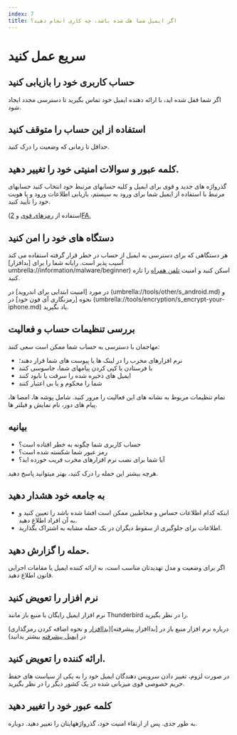 ```yaml
---
index: 7
title: اگر ایمیل شما هک شده باشد، چه کاری انجام دهید؟
---
```

# سریع عمل کنید

## حساب کاربری خود را بازیابی کنید

اگر شما قفل شده اید، با ارائه دهنده ایمیل خود تماس بگیرید تا دسترسی مجدد ایجاد شود.

##  استفاده از این حساب را متوقف کنید

حداقل تا زمانی که وضعیت را درک کنید.

## کلمه عبور و سوالات امنیتی خود را تغییر دهید.

گذرواژه های جدید و قوی برای ایمیل و کلیه حسابهای مرتبط خود انتخاب کنید حسابهای مرتبط با استفاده از ایمیل شما برای ورود به سیستم، بازیابی اطلاعات ورود و یا هویت خود را تأیید کنید.

(استفاده از [رمزهای قوی](umbrella://information/passwords/beginner) و [2FA.]((umbrella://information/passwords/advanced))

## دستگاه های خود را امن کنید

هر دستگاهی که برای دسترسی به ایمیل از حساب در خطر قرار گرفته استفاده می کند آسیب پذیر است. رایانه شما را برای [بدافزار] umbrella://information/malware/beginner) اسکن کنید و امنیت [تلفن همراه](umbrella://communications/mobile-phones/beginner) را تازه کنید.

در مورد [امنیت ابتدایی برای اندروید] در (umbrella://tools/other/s_android.md) و نحوه [رمزنگاری آی فون خود] در (umbrella://tools/encryption/s_encrypt-your-iphone.md) یاد بگیرید.

## بررسی تنظیمات حساب و فعالیت

مهاجمان با دسترسی به حساب شما ممکن است سعی کنند:

*   نرم افزارهای مخرب را در لینک ها یا پیوست های شما قرار دهند؛
*   با فرستادن یا کپی کردن پیامهای شما، جاسوسی کنند
*   ایمیل های ذخیره شده را سرقت یا نابود کنند
*   شما را محکوم و یا بی اعتبار کنند

تمام تنظیمات مربوط به نشانه های این فعالیت را مرور کنید. شامل پوشه ها، امضا ها، پیام های دور، نام نمایش و فیلتر ها.

## بیانیه

*   حساب کاربری شما چگونه به خطر افتاده است؟
*   رمز عبور شما شکسته شده است؟
*   آیا شما برای نصب نرم افزارهای مخرب فریب خورده اید؟

هرچه بیشتر این حمله را درک کنید، بهتر میتوانید پاسخ دهید.

## به جامعه خود هشدار دهید

*   اینکه کدام اطلاعات حساس و مخاطبین ممکن است افشا شده باشد را تعیین  کنید و به آن افراد اطلاع دهید.
*    اطلاعات برای جلوگیری از سقوط دیگران در یک حمله مشابه به اشتراک بگذارید.

## حمله را گزارش دهید.

اگر برای وضعیت و مدل تهدیدتان مناسب است، به ارائه کننده ایمیل یا مقامات اجرایی قانون اطلاع دهید.

##  نرم افزار را تعویض کنید

نرم افزار ایمیل رایگان با منبع باز مانند Thunderbird را در نظر بگیرید.

(درباره نرم افزار منبع باز در [بداافزار پیشرفته]([بداافزار](umbrella://information/malware/advanced) و نحوه اضافه کردن رمزگذاری در [ایمیل پیشرفته](umbrella://communications/email/advanced) بیشتر بدانید)

## ارائه کننده را تعویض کنید.

در صورت لزوم، تغییر دادن سرویس دهندگان ایمیل خود را به یکی از سیاست های حفظ حریم خصوصی قوی میزبانی شده در یک کشور دیگر را در نظر بگیرید.

## کلمه عبور خود را تغییر دهید

به طور جدی. پس از ارتقاء امنیت خود، گذرواژههایتان را تغییر دهید. دوباره.
